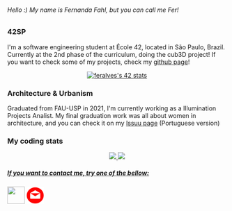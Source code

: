 ###### Hello :) My name is Fernanda Fahl, but you can call me Fer!

### 42SP
I'm a software engineering student at École 42, located in São Paulo, Brazil.
Currently at the 2nd phase of the curriculum, doing the cub3D project! If you want to check some of my projects, check my [github page](https://ferfahl.github.io/)!

<div align="center">
  <a href="https://github.com/JaeSeoKim/badge42"><img src="https://badge42.vercel.app/api/v2/cli7l4sim001108mvngbgwmeh/stats?cursusId=21&coalitionId=undefined" alt="feralves's 42 stats" /></a>
</div>

### Architecture & Urbanism
Graduated from FAU-USP in 2021, I'm currently working as a Illumination Projects Analist.
My final graduation work was all about women in architecture, and you can check it on my [Issuu page](https://issuu.com/fern_fahl/docs/tfg_representatividade_feminina_na_arquitetura_-_f) (Portuguese version)

### My coding stats

<div align="center">
  <a href="https://github.com/ferfahl">
    <img height="180em" src="https://github-readme-stats.vercel.app/api?username=ferfahl&show_icons=true&theme=transparent&include_all_commits=true&count_private=true"/>
    <img height="180em" src="https://github-readme-stats.vercel.app/api/top-langs/?username=ferfahl&layout=compact&langs_count=7&theme=transparent"/>
</div>
                                                                                                                                              
##### If you want to contact me, try one of the bellow:
[<img height="40" width="40" src="https://i0.wp.com/solistica.com/wp-content/uploads/2019/10/linkedin.png" />](https://www.linkedin.com/in/fernanda-fahl/) [<img height="40" width="40" src="https://github.com/ferfahl/ferfahl.github.io/blob/main/assets/mail.png?raw=true"/>](mailto:fe.alves.fahl@gmail.com?Subject=Contact%20me%21)

